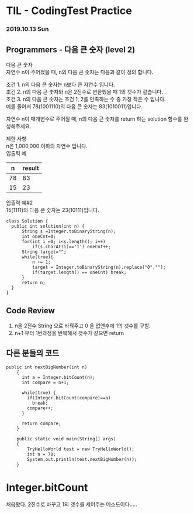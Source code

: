 # TIL - CodingTest Practice 
### 2019.10.13 Sun

## Programmers - 다음 큰 숫자 (level 2)

다음 큰 숫자<br>
자연수 n이 주어졌을 때, n의 다음 큰 숫자는 다음과 같이 정의 합니다.<br>

조건 1. n의 다음 큰 숫자는 n보다 큰 자연수 입니다.<br>
조건 2. n의 다음 큰 숫자와 n은 2진수로 변환했을 때 1의 갯수가 같습니다.<br>
조건 3. n의 다음 큰 숫자는 조건 1, 2를 만족하는 수 중 가장 작은 수 입니다.<br>
예를 들어서 78(1001110)의 다음 큰 숫자는 83(1010011)입니다.<br>

자연수 n이 매개변수로 주어질 때, n의 다음 큰 숫자를 return 하는 solution 함수를 완성해주세요.<br>

제한 사항<br>
n은 1,000,000 이하의 자연수 입니다.<br>
입출력 예<br>

|n	|result|
|---|---|
|78	|83|
|15	|23|

입출력 예#2<br>
15(1111)의 다음 큰 숫자는 23(10111)입니다.


```
class Solution {
  public int solution(int n) {
      String s =Integer.toBinaryString(n);
      int oneCnt=0;
      for(int i =0; i<s.length(); i++) 
          if(s.charAt(i)=='1') oneCnt++;
      String target="";
      while(true){
          n += 1;
          target = Integer.toBinaryString(n).replace("0","");
          if(target.length() == oneCnt) break;
      }
      return n;
  }
}
```

## Code Review

1. n을 2진수 String 으로 바꿔주고 0 을 없앤후에 1의 갯수를 구함.
2. n+1 부터 1번과정을 반복해서 갯수가 같으면 return 


## 다른 분들의 코드

```
public int nextBigNumber(int n)
    {
      int a = Integer.bitCount(n);
      int compare = n+1;

      while(true) {
        if(Integer.bitCount(compare)==a)
          break;
        compare++;
      }

      return compare;
    }

    public static void main(String[] args)
    {
        TryHelloWorld test = new TryHelloWorld();
        int n = 78;
        System.out.println(test.nextBigNumber(n));
    }
```

# Integer.bitCount 
처음봤다. 2진수로 바꾸고 1의 갯수를 세어주는 메소드이다.....
